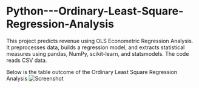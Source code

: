 # Python---Ordinary-Least-Square-Regression-Analysis
This project predicts revenue using OLS Econometric Regression Analysis. It preprocesses data, builds a regression model, and extracts statistical measures using pandas, NumPy, scikit-learn, and statsmodels. The code reads CSV data.


Below is the table outcome of the Ordinary Least Square Regression Analysis
![Screenshot ](https://github.com/kram254/Python---Ordinary-Least-Square-Regression-Analysis/assets/33391934/ef3de872-d4dd-4496-8540-367cf7630432)
